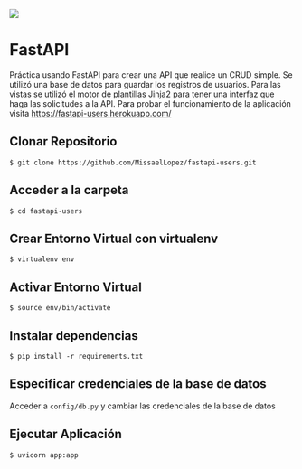 ![](https://camo.githubusercontent.com/86d9ca3437f5034da052cf0fd398299292aab0e4479b58c20f2fc37dd8ccbe05/68747470733a2f2f666173746170692e7469616e676f6c6f2e636f6d2f696d672f6c6f676f2d6d617267696e2f6c6f676f2d7465616c2e706e67)

# FastAPI

Práctica usando FastAPI para crear una API que realice un CRUD simple. Se utilizó una base de datos para guardar los registros de usuarios.
Para las vistas se utilizó el motor de plantillas Jinja2 para tener una interfaz que haga las solicitudes a la API.
Para probar el funcionamiento de la aplicación visita https://fastapi-users.herokuapp.com/

## Clonar Repositorio
`$ git clone https://github.com/MissaelLopez/fastapi-users.git`

## Acceder a la carpeta
`$ cd fastapi-users`

## Crear Entorno Virtual con virtualenv
`$ virtualenv env`

## Activar Entorno Virtual
`$ source env/bin/activate`

## Instalar dependencias
`$ pip install -r requirements.txt`

## Especificar credenciales de la base de datos
Acceder a `config/db.py` y cambiar las credenciales de la base de datos

## Ejecutar Aplicación
`$ uvicorn app:app`
